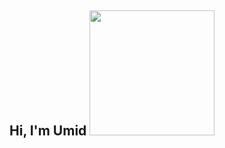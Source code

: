 ## Hi, I'm Umid <img src="https://media1.giphy.com/media/v1.Y2lkPTc5MGI3NjExZm96eDU1bHFmNnB5bWJ2MWkwemU4NzV1YWo4NHdpd2dqcDhoYTA1NCZlcD12MV9pbnRlcm5hbF9naWZfYnlfaWQmY3Q9Zw/dzaUX7CAG0Ihi/giphy.webp" width="200px">
